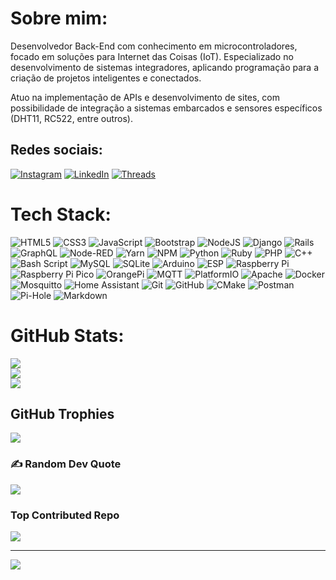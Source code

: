 #  Sobre mim:

Desenvolvedor Back-End com conhecimento em microcontroladores, focado em soluções para Internet das Coisas (IoT). Especializado no desenvolvimento de sistemas integradores, aplicando programação para a criação de projetos inteligentes e conectados.

Atuo na implementação de APIs e desenvolvimento de sites, com possibilidade de integração a sistemas embarcados e sensores específicos (DHT11, RC522, entre outros).

## Redes sociais:
[![Instagram](https://img.shields.io/badge/Instagram-%23E4405F.svg?style=for-the-badge&logo=Instagram&logoColor=white)](https://instagram.com/joaofilipera) [![LinkedIn](https://img.shields.io/badge/LinkedIn-%230077B5.svg?style=for-the-badge&logo=linkedin&logoColor=white)](https://linkedin.com/in/joaofilgueria) [![Threads](https://img.shields.io/badge/Threads-000000.svg?style=for-the-badge&logo=threads&logoColor=white)](https://www.threads.net/@joaofilipera)

#  Tech Stack:
![HTML5](https://img.shields.io/badge/html5-%23E34F26.svg?style=for-the-badge&logo=html5&logoColor=white) ![CSS3](https://img.shields.io/badge/css3-%231572B6.svg?style=for-the-badge&logo=css3&logoColor=white) ![JavaScript](https://img.shields.io/badge/javascript-%23323330.svg?style=for-the-badge&logo=javascript&logoColor=%23F7DF1E) ![Bootstrap](https://img.shields.io/badge/bootstrap-%238511FA.svg?style=for-the-badge&logo=bootstrap&logoColor=white) ![NodeJS](https://img.shields.io/badge/node.js-6DA55F?style=for-the-badge&logo=node.js&logoColor=white) ![Django](https://img.shields.io/badge/django-%23092E20.svg?style=for-the-badge&logo=django&logoColor=white) ![Rails](https://img.shields.io/badge/rails-%23CC0000.svg?style=for-the-badge&logo=ruby-on-rails&logoColor=white) ![GraphQL](https://img.shields.io/badge/-GraphQL-E10098?style=for-the-badge&logo=graphql&logoColor=white) ![Node-RED](https://img.shields.io/badge/Node--RED-%238F0000.svg?style=for-the-badge&logo=node-red&logoColor=white) ![Yarn](https://img.shields.io/badge/yarn-%232C8EBB.svg?style=for-the-badge&logo=yarn&logoColor=white) ![NPM](https://img.shields.io/badge/NPM-%23CB3837.svg?style=for-the-badge&logo=npm&logoColor=white) ![Python](https://img.shields.io/badge/python-3670A0?style=for-the-badge&logo=python&logoColor=ffdd54) ![Ruby](https://img.shields.io/badge/ruby-%23CC342D.svg?style=for-the-badge&logo=ruby&logoColor=white) ![PHP](https://img.shields.io/badge/php-%23777BB4.svg?style=for-the-badge&logo=php&logoColor=white) ![C++](https://img.shields.io/badge/c++-%2300599C.svg?style=for-the-badge&logo=c%2B%2B&logoColor=white) ![Bash Script](https://img.shields.io/badge/bash_script-%23121011.svg?style=for-the-badge&logo=gnu-bash&logoColor=white) ![MySQL](https://img.shields.io/badge/mysql-4479A1.svg?style=for-the-badge&logo=mysql&logoColor=white) ![SQLite](https://img.shields.io/badge/sqlite-%2307405e.svg?style=for-the-badge&logo=sqlite&logoColor=white) ![Arduino](https://img.shields.io/badge/-Arduino-00979D?style=for-the-badge&logo=Arduino&logoColor=white) ![ESP](https://img.shields.io/badge/ESP-000000?style=for-the-badge&logo=espressif&logoColor=white) ![Raspberry Pi](https://img.shields.io/badge/-Raspberry_Pi-C51A4A?style=for-the-badge&logo=Raspberry-Pi) ![Raspberry Pi Pico](https://img.shields.io/badge/Raspberry%20Pi%20Pico-C51A4A?style=for-the-badge&logo=raspberry-pi&logoColor=white) ![OrangePi](https://img.shields.io/badge/OrangePi-D31815?style=for-the-badge&logo=orange&logoColor=white) ![MQTT](https://img.shields.io/badge/MQTT-660066?style=for-the-badge&logo=mqtt&logoColor=white) ![PlatformIO](https://img.shields.io/badge/PlatformIO-%23222.svg?style=for-the-badge&logo=platformio&logoColor=%23f5822a) ![Apache](https://img.shields.io/badge/apache-%23D42029.svg?style=for-the-badge&logo=apache&logoColor=white) ![Docker](https://img.shields.io/badge/docker-%230db7ed.svg?style=for-the-badge&logo=docker&logoColor=white) ![Mosquitto](https://img.shields.io/badge/mosquitto-%233C5280.svg?style=for-the-badge&logo=eclipsemosquitto&logoColor=white) ![Home Assistant](https://img.shields.io/badge/home%20assistant-%2341BDF5.svg?style=for-the-badge&logo=home-assistant&logoColor=white) ![Git](https://img.shields.io/badge/git-%23F05033.svg?style=for-the-badge&logo=git&logoColor=white) ![GitHub](https://img.shields.io/badge/github-%23121011.svg?style=for-the-badge&logo=github&logoColor=white) ![CMake](https://img.shields.io/badge/CMake-%23008FBA.svg?style=for-the-badge&logo=cmake&logoColor=white) ![Postman](https://img.shields.io/badge/Postman-FF6C37?style=for-the-badge&logo=postman&logoColor=white) ![Pi-Hole](https://img.shields.io/badge/pihole-%2396060C.svg?style=for-the-badge&logo=pi-hole&logoColor=white) ![Markdown](https://img.shields.io/badge/markdown-%23000000.svg?style=for-the-badge&logo=markdown&logoColor=white)


#  GitHub Stats:
![](https://github-readme-stats.vercel.app/api?username=Cannedsans&theme=nord&hide_border=false&include_all_commits=true&count_private=true)<br/>
![](https://nirzak-streak-stats.vercel.app/?user=Cannedsans&theme=nord&hide_border=false)<br/>
![](https://github-readme-stats.vercel.app/api/top-langs/?username=Cannedsans&theme=nord&hide_border=false&include_all_commits=true&count_private=true&layout=compact)

##  GitHub Trophies
![](https://github-profile-trophy.vercel.app/?username=Cannedsans&theme=nord&no-frame=true&no-bg=false&margin-w=4)

### ✍ Random Dev Quote
![](https://quotes-github-readme.vercel.app/api?type=horizontal&theme=tokyonight)

###  Top Contributed Repo
![](https://github-contributor-stats.vercel.app/api?username=Cannedsans&limit=5&theme=nord&combine_all_yearly_contributions=true)

---
[![](https://visitcount.itsvg.in/api?id=Cannedsans&icon=2&color=1)](https://visitcount.itsvg.in)

<!-- Proudly created with GPRM ( https://gprm.itsvg.in ) -->
